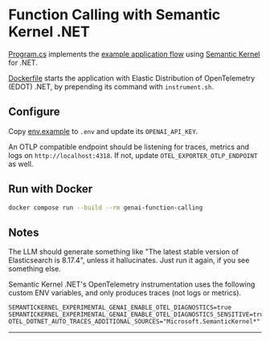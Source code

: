 # Function Calling with Semantic Kernel .NET

[Program.cs](Program.cs) implements the [example application flow][flow] using
[Semantic Kernel][semantic-kernel] for .NET.

[Dockerfile](Dockerfile) starts the application with Elastic Distribution
of OpenTelemetry (EDOT) .NET, by prepending its command with `instrument.sh`.

## Configure

Copy [env.example](env.example) to `.env` and update its `OPENAI_API_KEY`.

An OTLP compatible endpoint should be listening for traces, metrics and logs on
`http://localhost:4318`. If not, update `OTEL_EXPORTER_OTLP_ENDPOINT` as well.

## Run with Docker

```bash
docker compose run --build --rm genai-function-calling
```

## Notes

The LLM should generate something like "The latest stable version of
Elasticsearch is 8.17.4", unless it hallucinates. Just run it again, if you
see something else.

Semantic Kernel .NET's OpenTelemetry instrumentation uses the following custom
ENV variables, and only produces traces (not logs or metrics).
```
SEMANTICKERNEL_EXPERIMENTAL_GENAI_ENABLE_OTEL_DIAGNOSTICS=true
SEMANTICKERNEL_EXPERIMENTAL_GENAI_ENABLE_OTEL_DIAGNOSTICS_SENSITIVE=true
OTEL_DOTNET_AUTO_TRACES_ADDITIONAL_SOURCES="Microsoft.SemanticKernel*"
```

---
[flow]: ../README.md#example-application-flow
[semantic-kernel]: https://github.com/microsoft/semantic-kernel/tree/main/dotnet
